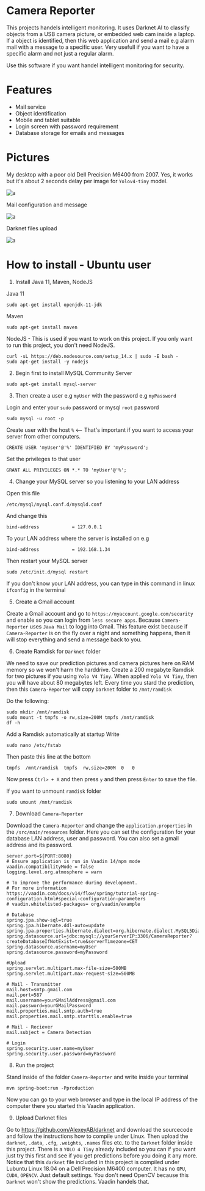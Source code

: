 # Camera Reporter

This projects handels intelligent monitoring. It uses Darknet AI to classify objects from a USB camera picture, or embedded web cam inside a laptop.
If a object is identified, then this web application and send a mail e.g alarm mail with a message to a specific user. Very usefull if you want to have 
a specific alarm and not just a regular alarm. 

Use this software if you want handel intelligent monitoring for security.

# Features

- Mail service
- Object identification
- Mobile and tablet suitable
- Login screen with password requirement
- Database storage for emails and messages

# Pictures

My desktop with a poor old Dell Precision M6400 from 2007. Yes, it works but it's about 2 seconds delay per image for `Yolov4-tiny` model.

![a](https://raw.githubusercontent.com/DanielMartensson/Vaadin-DL4J-YOLO-Camera-Mail-Reporter/master/Pictures/Screenshot.png)


Mail configuration and message

![a](https://raw.githubusercontent.com/DanielMartensson/Vaadin-DL4J-YOLO-Camera-Mail-Reporter/master/Pictures/MailConfig.png)

Darknet files upload

![a](https://raw.githubusercontent.com/DanielMartensson/Vaadin-DL4J-YOLO-Camera-Mail-Reporter/master/Pictures/DarknetUpload.png)

# How to install - Ubuntu user

1. Install Java 11, Maven, NodeJS

Java 11
```
sudo apt-get install openjdk-11-jdk
```

Maven
```
sudo apt-get install maven
```

NodeJS - This is used if you want to work on this project. If you only want to run this project, you don't need NodeJS.
```
curl -sL https://deb.nodesource.com/setup_14.x | sudo -E bash -
sudo apt-get install -y nodejs
```

2. Begin first to install MySQL Community Server

```
sudo apt-get install mysql-server
```


3. Then create a user e.g `myUser` with the password e.g `myPassword`

Login and enter your `sudo` password or mysql `root` password
```
sudo mysql -u root -p
```

Create user with the host `%` <-- That's important if you want to access your server from other computers.
```
CREATE USER 'myUser'@'%' IDENTIFIED BY 'myPassword';
```

Set the privileges to that user
```
GRANT ALL PRIVILEGES ON *.* TO 'myUser'@'%';
```

4. Change your MySQL server so you listening to your LAN address

Open this file
```
/etc/mysql/mysql.conf.d/mysqld.conf
```

And change this
```
bind-address            = 127.0.0.1
```

To your LAN address where the server is installed on e.g
```
bind-address            = 192.168.1.34
```

Then restart your MySQL server
```
sudo /etc/init.d/mysql restart
```

If you don't know your LAN address, you can type in this command in linux `ifconfig` in the terminal

5. Create a Gmail account

Create a Gmail account and go to `https://myaccount.google.com/security` and enable so you can login from `less secure apps`.
Because `Camera-Reporter` uses `Java Mail` to logg into Gmail. This feature exist because if `Camera-Reporter` is on the fly over a
night and something happens, then it will stop everything and send a message back to you.


6. Create Ramdisk for `Darknet` folder

We need to save our prediction pictures and camera pictures here on RAM memory so we won't harm the harddrive.
Create a 200 megabyte Ramdisk for two pictures if you using `Yolo V4 Tiny`. When applied `Yolo V4 Tiny`, then you will have about 80 megabytes left.
Every time you stard the prediction, then this `Camera-Reporter` will copy `Darknet` folder to `/mnt/ramdisk`

Do the following:
```
sudo mkdir /mnt/ramdisk
sudo mount -t tmpfs -o rw,size=200M tmpfs /mnt/ramdisk
df -h
```
Add a Ramdisk automatically at startup
Write
```
sudo nano /etc/fstab
```

Then paste this line at the bottom
```
tmpfs  /mnt/ramdisk  tmpfs  rw,size=200M  0   0
```

Now press `Ctrl> + X` and then press `y` and then press `Enter` to save the file.

If you want to unmount `ramdisk` folder

```
sudo umount /mnt/ramdisk
```

7. Download `Camera-Reporter`

Download the `Camera-Reporter` and change the `application.properties` in the `/src/main/resources` folder.
Here you can set the configuration for your database LAN address, user and password. You can also set a gmail address and its
password. 

```
server.port=${PORT:8080}
# Ensure application is run in Vaadin 14/npm mode
vaadin.compatibilityMode = false
logging.level.org.atmosphere = warn

# To improve the performance during development. 
# For more information https://vaadin.com/docs/v14/flow/spring/tutorial-spring-configuration.html#special-configuration-parameters
# vaadin.whitelisted-packages= org/vaadin/example

# Database
spring.jpa.show-sql=true
spring.jpa.hibernate.ddl-auto=update
spring.jpa.properties.hibernate.dialect=org.hibernate.dialect.MySQL5Dialect
spring.datasource.url=jdbc:mysql://yourServerIP:3306/CameraReporter?createDatabaseIfNotExist=true&serverTimezone=CET
spring.datasource.username=myUser
spring.datasource.password=myPassword

#Upload
spring.servlet.multipart.max-file-size=500MB
spring.servlet.multipart.max-request-size=500MB

# Mail - Transmitter
mail.host=smtp.gmail.com
mail.port=587
mail.username=yourGMailAddress@gmail.com
mail.password=yourGMailPassword
mail.properties.mail.smtp.auth=true
mail.properties.mail.smtp.starttls.enable=true

# Mail - Reciever
mail.subject = Camera Detection

# Login
spring.security.user.name=myUser
spring.security.user.password=myPassword
```

8. Run the project

Stand inside of the folder `Camera-Reporter` and write inside your terminal
```
mvn spring-boot:run -Pproduction
```
Now you can go to your web browser and type in the local IP address of the computer there you started this Vaadin application.

9. Upload Darknet files

Go to https://github.com/AlexeyAB/darknet and download the sourcecode and follow the instructions how to compile under Linux. Then upload the `darknet`, `.data`, `.cfg`, `.weights`, `.names` files etc. to the `Darknet` folder inside this project. 
There is a `YOLO 4 Tiny` already included so you can if you want just try this first and see if you get predictions before you doing it any more.
Notice that this `darknet` file included in this project is compiled under Lubuntu Linux 18.04 on a Dell Precision M6400 computer. It has no `GPU`, `CUDA`, `OPENCV`. Just default settings. You don't need OpenCV because this `Darknet` won't show the predictions.
Vaadin handels that.